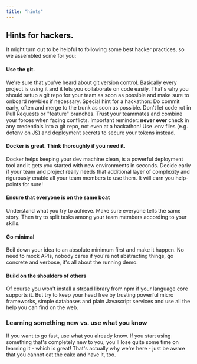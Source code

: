 ```yaml
---
title: "hints"
---
```

## Hints for hackers.

It might turn out to be helpful to following some best hacker practices, so we assembled some for you:

#### Use the git.

We're sure that you've heard about git version control. Basically every project is using it and it lets you collaborate on code easily. That's why you should setup a git repo for your team as soon as possible and make sure to onboard newbies if necessary. Special hint for a hackathon: Do commit early, often and merge to the trunk as soon as possible. Don't let code rot in Pull Requests or "feature" branches. Trust your teammates and combine your forces when facing conflicts. Important reminder: **never ever** check in any credentials into a git repo, not even at a hackathon! Use .env files (e.g. dotenv on JS) and deployment secrets to secure your tokens instead.

#### Docker is great. Think thoroughly if you need it.

Docker helps keeping your dev machine clean, is a powerful deployment tool and it gets you started with new environments in seconds. Decide early if your team and project really needs that additional layer of complexity and rigurously enable all your team members to use them. It will earn you help-points for sure!

#### Ensure that everyone is on the same boat

Understand what you try to achieve. Make sure everyone tells the same story. Then try to split tasks among your team members according to your skills. 

#### Go minimal

Boil down your idea to an absolute minimum first and make it happen. No need to mock APIs, nobody cares if you're not abstracting things, go concrete and verbose, it's all about the running demo.   

#### Build on the shoulders of others

Of course you won't install a strpad library from npm if your language core supports it. But try to keep your head free by trusting powerful micro frameworks, simple databases and plain Javascript services and use all the help you can find on the web.  

### Learning something new vs. use what you know

If you want to go fast, use what you already know. If you start using something that's completely new to you, you'll lose quite some time on learning it - which is great! That's actually why we're here - just be aware that you cannot eat the cake and have it, too.  